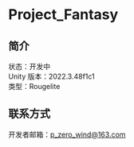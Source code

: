 # Project_Fantasy  
## 简介  
状态：开发中  
Unity 版本：2022.3.48f1c1  
类型：Rougelite  
  
## 联系方式  
开发者邮箱：p_zero_wind@163.com
